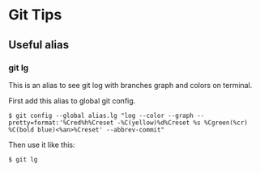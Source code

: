 # Git Tips

## Useful alias

### git lg

This is an alias to see git log with branches graph and colors on terminal.

First add this alias to global git config.
```
$ git config --global alias.lg "log --color --graph --pretty=format:'%Cred%h%Creset -%C(yellow)%d%Creset %s %Cgreen(%cr) %C(bold blue)<%an>%Creset' --abbrev-commit"
```

Then use it like this:
```
$ git lg
```
